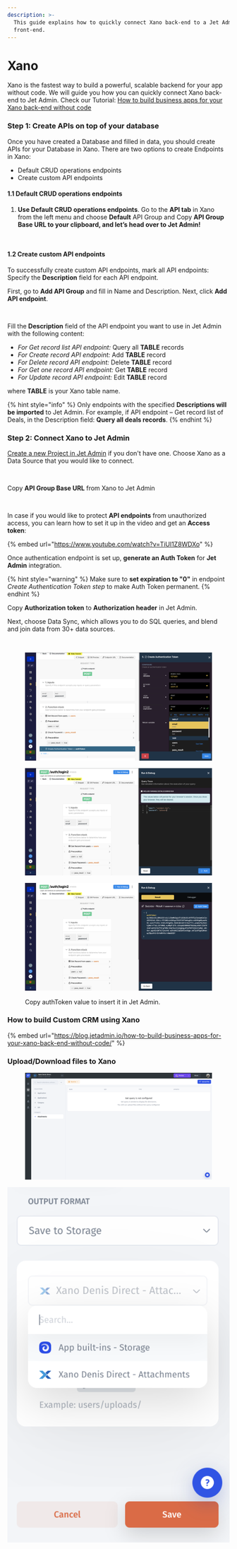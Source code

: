 ```yaml
---
description: >-
  This guide explains how to quickly connect Xano back-end to a Jet Admin
  front-end.
---
```


# Xano

Xano is the fastest way to build a powerful, scalable backend for your app without code. We will guide you how you can quickly connect Xano back-end to Jet Admin. Check our Tutorial: [How to build business apps for your Xano back-end without code](https://blog.jetadmin.io/how-to-build-business-apps-for-your-xano-back-end-without-code/)

### **Step 1: Create APIs on top of your database**

Once you have created a Database and filled in data, you should create APIs for your Database in Xano. There are two options to create Endpoints in Xano:&#x20;

* Default CRUD operations endpoints&#x20;
* Create custom API endpoints

#### 1.1 Default CRUD operations endpoints

1. **Use Default CRUD operations endpoints**. Go to the **API tab** in Xano from the left menu and choose **Default** API Group and Copy **API Group Base URL to your clipboard, and let’s head over to Jet Admin!**

<figure><img src="https://images.surferseo.art/cbc95fa8-9555-4733-8477-4eaae10e07ce.jpeg" alt=""><figcaption></figcaption></figure>

#### **1.2 Create custom API endpoints**

To successfully create custom API endpoints, mark all API endpoints: Specify the **Description** field for each API endpoint.

First, go to **Add API Group** and fill in Name and Description. Next, click **Add API endpoint**.

<figure><img src="https://blog.jetadmin.io/content/images/2023/01/xano5.gif" alt=""><figcaption></figcaption></figure>

Fill the **Description** field of the API endpoint you want to use in Jet Admin with the following content:

* _For Get record list API endpoint:_ Query all **TABLE** records
* _For Create record API endpoint:_ Add **TABLE** record
* _For Delete record API endpoint:_ Delete **TABLE** record
* _For Get one record API endpoint:_ Get **TABLE** record
* _For Update record API endpoint:_ Edit **TABLE** record

where **TABLE** is your Xano table name.

{% hint style="info" %}
Only endpoints with the specified **Descriptions will be imported** to Jet Admin. For example, if API endpoint – Get record list of Deals, in the Description field: **Query all deals records**.
{% endhint %}

### **Step 2: Connect Xano to Jet Admin**

[Create a new Project in Jet Admin](https://app.jetadmin.io/) if you don't have one. Choose Xano as a Data Source that you would like to connect.

<figure><img src="https://blog.jetadmin.io/content/images/2023/01/xano2.gif" alt=""><figcaption></figcaption></figure>

Copy **API Group Base URL** from Xano to Jet Admin

<figure><img src="https://images.surferseo.art/3e821f48-dc0f-44eb-b1e1-9e870c3a9a67.jpeg" alt=""><figcaption></figcaption></figure>

In case if you would like to protect **API endpoints** from unauthorized access, you can learn how to set it up in the video and get an **Access token**:

{% embed url="https://www.youtube.com/watch?v=TiUl1Z8WDXo" %}

Once authentication endpoint is set up, **generate an Auth Token** for **Jet Admin** integration.&#x20;

{% hint style="warning" %}
Make sure to **set expiration to "0"** in endpoint _Create Authentication Token step_ to make Auth Token permanent.&#x20;
{% endhint %}

Copy **Authorization token** to **Authorization header** in Jet Admin.

Next, choose Data Sync, which allows you to do SQL queries, and blend and join data from 30+ data sources.

<figure><img src="https://images.surferseo.art/056b7503-9668-442f-9583-855187f6d9c8.png" alt=""><figcaption></figcaption></figure>

<div>

<figure><img src="../../.gitbook/assets/image (31).png" alt=""><figcaption></figcaption></figure>

 

<figure><img src="../../.gitbook/assets/image (59).png" alt=""><figcaption></figcaption></figure>

 

<figure><img src="../../.gitbook/assets/image (27) (2).png" alt=""><figcaption><p>Copy authToken value to insert it in Jet Admin.</p></figcaption></figure>

</div>

### How to build Custom CRM using Xano

{% embed url="https://blog.jetadmin.io/how-to-build-business-apps-for-your-xano-back-end-without-code/" %}

### Upload/Download files to Xano



<figure><img src="../../.gitbook/assets/image (6).png" alt=""><figcaption></figcaption></figure>

![](<../../.gitbook/assets/image (5).png>)
